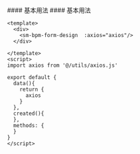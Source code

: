 <cn>
#### 基本用法
</cn>

<us>
#### 基本用法
</us>

```tpl
<template>
  <div>
    <sm-bpm-form-design  :axios="axios"/>
  </div>

</template>
<script>
import axios from '@/utils/axios.js'

export default {
  data(){
    return {
      axios
    }
  },
  created(){
  },
  methods: {
  }
}
</script>
```
